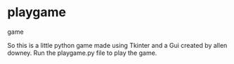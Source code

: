 playgame
========

game

So this is a little python game made using Tkinter and a Gui created by allen downey. Run the playgame.py file to play the game.
